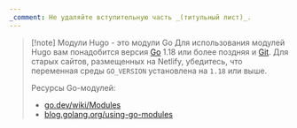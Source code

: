 ```yaml
---
_comment: Не удаляйте вступительную часть _(титульный лист)_.
---
```


> [!note] Модули Hugo - это модули Go
Для использования модулей Hugo вам понадобится версия [Go] 1.18 или более поздняя и [Git]. Для старых сайтов, размещенных на Netlify, убедитесь, что переменная среды `GO_VERSION` установлена ​​на `1.18` или выше.
>
> Ресурсы Go-модулей:
> - [go.dev/wiki/Modules](https://go.dev/wiki/Modules)
> - [blog.golang.org/using-go-modules](https://go.dev/blog/using-go-modules)

[Git]: https://git-scm.com/book/en/v2/Getting-Started-Installing-Git
[Go]: https://go.dev/doc/install
